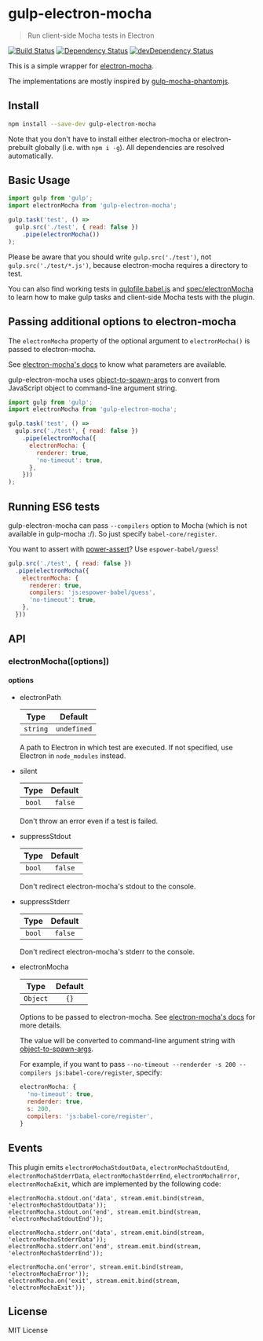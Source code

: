 # gulp-electron-mocha
> Run client-side Mocha tests in Electron

[![Build Status](https://travis-ci.org/nodaguti/gulp-electron-mocha.svg?branch=master)](https://travis-ci.org/nodaguti/gulp-electron-mocha)
[![Dependency Status](https://david-dm.org/nodaguti/gulp-electron-mocha.svg)](https://david-dm.org/nodaguti/gulp-electron-mocha)
[![devDependency Status](https://david-dm.org/nodaguti/gulp-electron-mocha/dev-status.svg)](https://david-dm.org/nodaguti/gulp-electron-mocha#info=devDependencies)

This is a simple wrapper for [electron-mocha](https://github.com/jprichardson/electron-mocha).

The implementations are mostly inspired by [gulp-mocha-phantomjs](https://github.com/mrhooray/gulp-mocha-phantomjs).


## Install

```sh
npm install --save-dev gulp-electron-mocha
```

Note that you don't have to install either electron-mocha or electron-prebuilt globally (i.e. with `npm i -g`).
All dependencies are resolved automatically.


## Basic Usage

```javascript
import gulp from 'gulp';
import electronMocha from 'gulp-electron-mocha';

gulp.task('test', () =>
  gulp.src('./test', { read: false })
    .pipe(electronMocha())
);
```

Please be aware that you should write `gulp.src('./test')`, not `gulp.src('./test/*.js')`,
because electron-mocha requires a directory to test.

You can also find working tests in [gulpfile.babel.js](https://github.com/nodaguti/gulp-electron-mocha/blob/master/gulpfile.babel.js)
and [spec/electronMocha](https://github.com/nodaguti/gulp-electron-mocha/tree/master/spec/electronMocha)
to learn how to make gulp tasks and client-side Mocha tests with the plugin.


## Passing additional options to electron-mocha

The `electronMocha` property of the optional argument to `electronMocha()`
is passed to electron-mocha.

See [electron-mocha's docs](https://github.com/jprichardson/electron-mocha#run-tests)
to know what parameters are available.

gulp-electron-mocha uses [object-to-spawn-args](https://github.com/75lb/object-to-spawn-args)
to convert from JavaScript object to command-line argument string.

```javascript
import gulp from 'gulp';
import electronMocha from 'gulp-electron-mocha';

gulp.task('test', () =>
  gulp.src('./test', { read: false })
    .pipe(electronMocha({
      electronMocha: {
        renderer: true,
        'no-timeout': true,
      },
    }))
);
```


## Running ES6 tests

gulp-electron-mocha can pass `--compilers` option to Mocha (which is not available in gulp-mocha :/).
So just specify `babel-core/register`.

You want to assert with [power-assert](https://github.com/power-assert-js/power-assert)?
Use `espower-babel/guess`!

```javascript
gulp.src('./test', { read: false })
  .pipe(electronMocha({
    electronMocha: {
      renderer: true,
      compilers: 'js:espower-babel/guess',
      'no-timeout': true,
    },
  }))
```


## API

### electronMocha([options])
#### options

- electronPath

  | Type | Default |
  |:----:|:----:|
  | `string` | `undefined` |

  A path to Electron in which test are executed.
  If not specified, use Electron in `node_modules` instead.

- silent

  | Type | Default |
  |:----:|:----:|
  | `bool` | `false` |

  Don't throw an error even if a test is failed.

- suppressStdout

  | Type | Default |
  |:----:|:----:|
  | `bool` | `false` |

  Don't redirect electron-mocha's stdout to the console.

- suppressStderr

  | Type | Default |
  |:----:|:----:|
  | `bool` | `false` |

  Don't redirect electron-mocha's stderr to the console.

- electronMocha

  | Type | Default |
  |:----:|:----:|
  | `Object` | `{}` |

  Options to be passed to electron-mocha.
  See [electron-mocha's docs](https://github.com/jprichardson/electron-mocha#run-tests)
  for more details.

  The value will be converted to command-line argument string with
  [object-to-spawn-args](https://github.com/75lb/object-to-spawn-args).

  For example, if you want to pass `--no-timeout --renderder -s 200 --compilers js:babel-core/register`,
  specify:

  ```javascript
  electronMocha: {
    'no-timeout': true,
    renderder: true,
    s: 200,
    compilers: 'js:babel-core/register',
  }
  ```


## Events

This plugin emits `electronMochaStdoutData`, `electronMochaStdoutEnd`, `electronMochaStderrData`,
`electronMochaStderrEnd`, `electronMochaError`, `electronMochaExit`,
which are implemented by the following code:

```
electronMocha.stdout.on('data', stream.emit.bind(stream, 'electronMochaStdoutData'));
electronMocha.stdout.on('end', stream.emit.bind(stream, 'electronMochaStdoutEnd'));

electronMocha.stderr.on('data', stream.emit.bind(stream, 'electronMochaStderrData'));
electronMocha.stderr.on('end', stream.emit.bind(stream, 'electronMochaStderrEnd'));

electronMocha.on('error', stream.emit.bind(stream, 'electronMochaError'));
electronMocha.on('exit', stream.emit.bind(stream, 'electronMochaExit'));
```

## License

MIT License
